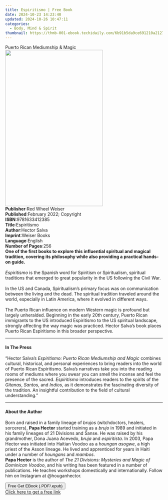 ```yaml
---
title: Espiritismo | Free Book
date: 2024-10-23 14:23:40
updated: 2024-10-26 10:47:11
categories:
  - Body, Mind & Spirit
thumbnail: https://thmb-001-ebook.techidaily.com/6b91b5da9ce691210a21272bea63ab94c67b5ed6f731435863e31c9ef5b2d26a.jpg
---
```

<main id="book-container">
  <div class="flex flex-col">
    <div class="book-brief flex-1 py-6 px-4 sm:p-6 md:py-10 md:px-8">
      <!-- brief-->
      <div class="book-brief-main">Puerto Rican Mediumship & Magic</div>
    </div>
    <div
      class="book-meta-info flex-1 grid gap-4 col-start-1 col-end-3 row-start-1 sm:mb-6 sm:grid-cols-4 lg:gap-6 lg:col-start-2 lg:row-end-6 lg:row-span-6 lg:mb-0"
    >
      <div
        class="book-meta-info-left place-content-center mt-4 p-4 text-sm leading-6 col-start-2 col-span-2 dark:text-slate-400"
      >
        <img
          class="w-full h-500 object-cover rounded-lg sm:h-255 sm:col-span-2 lg:col-span-full"
          src="https://img-001-ebook.techidaily.com/da0bdc3a0e339a43b3972875d7159638df6650e0083455faf56eee6e2b8864d9.jpg"
          alt=""
          width="312"
          height="500"
        />
      </div>
      <div
        class="book-meta-info-right mt-2 col-start-1 row-start-2 col-span-3 self-center"
      >
        <!-- meta data  -->
        <div class="flex flex-col px-4 md:px-8">
          <div class="flex-1">
            <strong>Publisher</strong>:<span class="px-2"
              >Red Wheel Weiser</span
            >
          </div>
          <div class="flex-1">
            <strong>Published</strong>:<span class="px-2"
              >February 2022; Copyright</span
            >
          </div>
          <div class="flex-1">
            <strong>ISBN</strong>:<span class="px-2">9781633412385</span>
          </div>
          <div class="flex-1">
            <strong>Title</strong>:<span class="px-2">Espiritismo</span>
          </div>
          <div class="flex-1">
            <strong>Author</strong>:<span class="px-2">Hector Salva</span>
          </div>
          <div class="flex-1">
            <strong>Imprint</strong>:<span class="px-2">Weiser Books</span>
          </div>
          <div class="flex-1">
            <strong>Language</strong>:<span class="px-2">English</span>
          </div>
          <div class="flex-1">
            <strong>Number of Pages</strong>:<span class="px-2">256</span>
          </div>
        </div>
      </div>
    </div>
    <div class="book-description flex-1 py-6 px-4 sm:p-6 md:py-10 md:px-8">
      <div class="book-description-main">
        <div accordion-content="" id="description">
          <b
            >One of the first books to explore this influential spiritual and
            magical tradition, covering its philosophy while also providing a
            practical hands-on guide.</b
          ><br /><br /><i>Espiritismo</i> is the Spanish word for Spiritism or
          Spiritualism, spiritual traditions that emerged to great popularity in
          the US following the Civil War.<br /><br />
          In the US and Canada, Spiritualism’s primary focus was on
          communication between the living and the dead. The spiritual tradition
          traveled around the world, especially in Latin America, where it
          evolved in different ways.<br /><br />
          The Puerto Rican influence on modern Western magic is profound but
          largely unheralded. Beginning in the early 20th century, Puerto Rican
          immigrants to the US introduced Espiritismo to the US spiritual
          landscape, strongly affecting the way magic was practiced. Hector
          Salva’s book places Puerto Rican Espiritismo in this broader
          perspective.
        </div>
      </div>
    </div>
    <div class="book-excerpts flex-1 py-6 px-4 sm:p-6 md:py-10 md:px-8">
      <!-- excerpts-->
      <div class="book-excerpts-main">
        <hr />
        <h4 class="placeholder placeholder-heading">
          <span>In The Press</span>
        </h4>
        <p>
          “Hector Salva’s
          <i>Espiritismo: Puerto Rican Mediumship and Magic </i>combines
          cultural, historical, and personal experiences to bring readers into
          the world of Puerto Rican Espiritismo. Salva’s narratives take you
          into the reading rooms of mediums where you swear you can smell the
          incense and feel the presence of the sacred.
          <i>Espiritismo </i>introduces readers to the spirits of the
          <i>Gitanas</i>, <i>Santos</i>, and <i>Indios</i>, as it demonstrates
          the fascinating diversity of the tradition. An insightful contribution
          to the field of cultural understanding.”
        </p>
      </div>
    </div>
    <div class="book-about-author flex-1 py-6 px-4 sm:p-6 md:py-10 md:px-8">
      <!-- about author-->
      <div class="book-main-author-main">
        <hr />
        <h4 class="placeholder placeholder-heading">
          <span>About the Author</span>
        </h4>
        <p>
          Born and raised in a family lineage of <i>brujos</i> (witchdoctors,
          healers, sorcerers), <b>Papa Hector</b> started training as a
          <i>brujo</i> in 1989 and initiated in his family lineages of 21
          Divisions and Sanse. He was raised by his grandmother, Dona Juana
          Acevedo, <i>bruja</i> and <i>espiritista</i>. In 2003, Papa Hector was
          initiated into Haitian Voodoo as a <i>houngan asogwe</i>, a high
          priest of the Asson lineage. He lived and apprenticed for years in
          Haiti under a number of <i>houngans</i> and <i>mambos</i>.<br /><b
            >Papa Hector</b
          >
          is the author of
          <i>The 21 Divisions: Mysteries and Magic of Dominican Voodoo</i>, and
          his writing has been featured in a number of publications. He teaches
          workshops domestically and internationally. Follow him on Instagram at
          @houganhector.
        </p>
      </div>
    </div>
    <div class="book-free-get flex-1 py-6 px-4 sm:p-6 md:py-10 md:px-8">
      <button
        id="btn-free-get"
        class="bg-blue-500 hover:bg-blue-700 text-white font-bold py-2 px-4 rounded"
      >
        Free Get EBook (.PDF/.epub)
      </button>
      <div id="countdown-display" class="px-2 text-lg mt-2"></div>
      <a
        id="free-link"
        class="hidden bg-blue-500 hover:bg-blue-700 text-white font-bold py-2 px-4 rounded"
        href="https://www.ebooks.com/en-us/book/210233098/espiritismo/hector-salva/"
        target="_blank"
        >Click here to get a free link</a
      >
    </div>
    <script>
      let countdownTime = 0;
      let countdownInterval = null;
      document
        .getElementById('btn-free-get')
        .addEventListener('click', startCountdown);
      function startCountdown() {
        countdownTime = new Date().getTime() + 60000 * 3;
        countdownInterval = setInterval(updateCountdown, 1000);
        document.getElementById('btn-free-get').disabled = true;
        document
          .getElementById('btn-free-get')
          .classList.add('bg-gray-500', 'cursor-not-allowed');
      }
      function updateCountdown() {
        let currentTime = new Date().getTime();
        let timeLeft = countdownTime - currentTime;
        let secondsLeft = Math.floor(timeLeft / 1000);
        document.getElementById('countdown-display').innerHTML =
          `Remaining time: ${secondsLeft} seconds.`;
        if (secondsLeft <= 0) {
          clearInterval(countdownInterval);
          document.getElementById('btn-free-get').classList.add('hidden');
          document.getElementById('free-link').classList.remove('hidden');
          document.getElementById('countdown-display').innerHTML = '';
        }
      }
    </script>
  </div>
</main>
